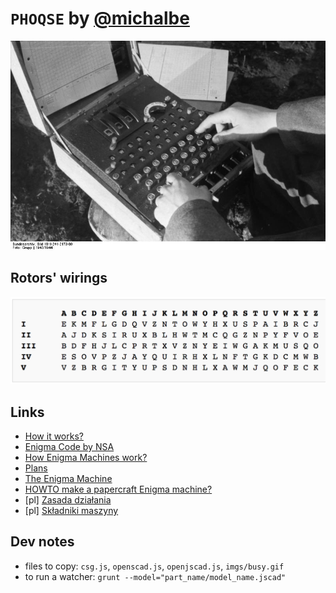 # `PHOQSE` by [@michalbe](http://github.com/michalbe)

![enigma.jpg](enigma.jpg)

## Rotors' wirings
![rotors.png](rotors.png)

## Links
 - [How it works?](https://www.youtube.com/watch?v=uMPw0ObNJbQ)
 - [Enigma Code by NSA](https://www.youtube.com/watch?v=ncL2Fl6prH8)
 - [How Enigma Machines work?](http://enigma.louisedade.co.uk/howitworks.html)
 - [Plans](http://www.fcet.staffs.ac.uk/jdw1/sucfm/bletchleypark.htm)
 - [The Enigma Machine](http://www.math.ucsd.edu/~crypto/students/enigma.html)
 - [HOWTO make a papercraft Enigma machine?](http://boingboing.net/2012/06/01/howto-make-a-papercraft-enigma.html)
 - [pl] [Zasada działania](http://edu.i-lo.tarnow.pl/inf/hist/006_col/0001.php)
 - [pl] [Składniki maszyny](http://edu.i-lo.tarnow.pl/inf/hist/006_col/0002.php)

## Dev notes

 - files to copy: `csg.js`, `openscad.js`, `openjscad.js`, `imgs/busy.gif`
 - to run a watcher: `grunt --model="part_name/model_name.jscad"`
